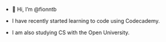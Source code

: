 - 👋 Hi, I’m @fionntb

- I have recently started learning to code using Codecademy.

- I am also studying CS with the Open University. 
